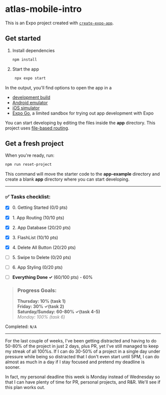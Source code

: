 # atlas-mobile-intro

This is an Expo project created with [`create-expo-app`](https://www.npmjs.com/package/create-expo-app).

## Get started

1. Install dependencies

   ```bash
   npm install
   ```

2. Start the app

   ```bash
    npx expo start
   ```

In the output, you'll find options to open the app in a

- [development build](https://docs.expo.dev/develop/development-builds/introduction/)
- [Android emulator](https://docs.expo.dev/workflow/android-studio-emulator/)
- [iOS simulator](https://docs.expo.dev/workflow/ios-simulator/)
- [Expo Go](https://expo.dev/go), a limited sandbox for trying out app development with Expo

You can start developing by editing the files inside the **app** directory. This project uses [file-based routing](https://docs.expo.dev/router/introduction).

## Get a fresh project

When you're ready, run:

```bash
npm run reset-project
```

This command will move the starter code to the **app-example** directory and create a blank **app** directory where you can start developing.

----

### ✅ Tasks checklist:
- [X] ​0. Getting Started (0/0 pts)
- [X] ​1. App Routing (10/10 pts)
- [X] ​2. App Database (20/20 pts)
- [X] ​3. FlashList (10/10 pts)
- [X] ​4. Delete All Button (20/20 pts)
- [ ] ​5. Swipe to Delete (0/20 pts)
- [ ] ​6. App Styling (0/20 pts)


- [ ] **Everything Done ✓** (60/100 pts) - 60%

>### Progress Goals:
><strong>Thursday: 10% (task 1)</strong>  
<strong>Friday: 30% ✓(task 2)</strong>  
<strong>Saturday/Sunday: 60-80% ✓(task 4-5)</strong>  
<em style="color: gray">Monday: 100% (task 6)</em>

Completed: `N/A`

---

For the last couple of weeks, I've been getting distracted and having to do 50-80% 
of the project in just 2 days, plus PR, yet I've still managed to keep my streak
of all 100%s. If I can do 30-50% of a project in a single day under pressure 
while being so distracted that I don't even start until 5PM, I can do almost as 
much in a day if I stay focused and pretend my deadline is sooner.

In fact, my personal deadline this week is Monday instead of Wednesday so that
I can have plenty of time for PR, personal projects, and R&R. We'll see if this
plan works out.
